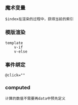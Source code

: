 
###	魔术变量
	$index在渲染的过程中，获得当前的索引
### 模版渲染
	template 
		v-if
		v-else
### 事件绑定
	@click=""
### computed
	计算的数值不需要再data中预先定义